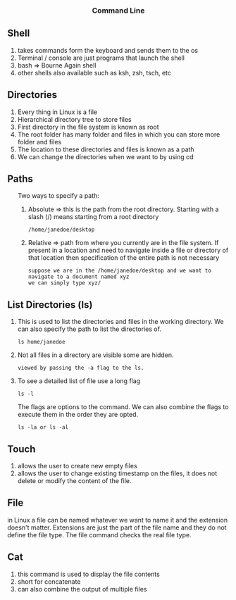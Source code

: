 <center> <h3>Command Line </h3></center>

## Shell
<ol>
<li>takes commands form the keyboard and sends them to the os</li>
<li>Terminal / console are just programs that launch the shell</li>
<li>bash => Bourne Again shell</li>
<li>other shells also available such as ksh, zsh, tsch, etc</li>
</ol>

## Directories
<ol>
<li>Every thing in Linux is a file</li>
<li>Hierarchical directory tree to store files</li>
<li>First directory in the file system is known as root</li>
<li> The root folder has many folder and files in which you can store more folder and files</li>
<li>The location to these directories and files is known as a path </li>
<li> We can change the directories when we want to by using cd </li>
</ol>

## Paths
<ol>
Two ways to specify a path:

<ol>
<li>Absolute => this is the path from the root directory. Starting with a slash (/) means starting from a root directory</li>

	/home/janedoe/desktop
<li>Relative => path from where you currently are in the file system. If present in a location and need to navigate inside a file or directory of that location then specification of the entire path is not necessary</li>

	suppose we are in the /home/janedoe/desktop and we want to navigate to a document named xyz 
	we can simply type xyz/ 
</ol>
</ol>

## List Directories (ls)
<ol>
<li>
This is used to list the directories and files in the working directory. We can also specify the path to list the directories of.
</li>

	ls home/janedoe

<li>
Not all files in a directory are visible some are hidden.
</li>

	viewed by passing the -a flag to the ls.

<li>
To see a detailed list of file use a long flag
</li>

	ls -l

The  flags are options to the command. We can also combine the flags to execute them in the order they are opted.

	ls -la or ls -al
</ol>

## Touch
<ol>
<li>allows the user to create new empty files</li>
<li> allows the user to change existing timestamp on the files, it does not delete or modify the content of the file.</li>
</ol>

## File
in Linux a file can be named whatever we want to name it and the extension doesn't matter. Extensions are just the part of the file name and they do not define the file type. The file command checks the real file type.

## Cat 
<ol>
<li>this command is used to display the file contents</li>
<li>short for concatenate</li>
<li>can also combine the output of multiple files</li> 
</ol>